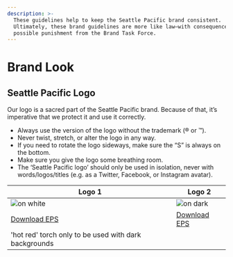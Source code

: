 ```yaml
---
description: >-
  These guidelines help to keep the Seattle Pacific brand consistent.
  Ultimately, these brand guidelines are more like law—with consequences and
  possible punishment from the Brand Task Force.
---
```


# Brand Look

## Seattle Pacific Logo

Our logo is a sacred part of the Seattle Pacific brand. Because of that, it’s imperative that we protect it and use it correctly.

* Always use the version of the logo without the trademark \(® or ™\).
* Never twist, stretch, or alter the logo in any way.
* If you need to rotate the logo sideways, make sure the “S” is always on the bottom.
* Make sure you give the logo some breathing room.
* The ‘Seattle Pacific logo’ should only be used in isolation, never with words/logos/titles \(e.g. as a Twitter, Facebook, or Instagram avatar\).

Logo 1 | Logo 2
----------- | ------------
![on white](https://spu.edu/assets/logo-ver-1.png) | ![on dark](https://spu.edu/assets/logo-ver-2.png)
<a href="#">Download EPS</a> | <a href="#">Download EPS</a>
| 'hot red' torch only to be used with dark backgrounds